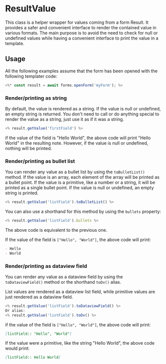 
# ResultValue

This class is a helper wrapper for values coming from a form Result.
It provides a safer and convenient interface to render the contained value in various formats. 
The main purpose is to avoid the need to check for null or undefined values while having a convenient interface to print the value in a template.

## Usage

All the following examples assume that the form has been opened with the following templater code:

```typescript
<%* const result = await forms.openForm('myForm'); %>
```

### Render/printing as string

By default, the value is rendered as a string. If the value is null or undefined, an empty string is returned.
You don't need to call or do anything special to render the value as a string, just use it as if it was a string.


```typescript
<% result.getValue('firstField') %>
```

if the value of the field is "Hello World", the above code will print "Hello World" in the resulting note.
However, if the value is null or undefined, nothing will be printed.

### Render/printing as bullet list

You can render any value as a bullet list by using the `toBulletList()` method.
If the value is an array, each element of the array will be printed as a bullet point.
If the value is a primitive, like a number or a string, it will be printed as a single bullet point.
If the value is null or undefined, an empty string is printed.

```typescript
<% result.getValue('listField').toBulletList() %>
```

You can also use a shorthand for this method by using the `bullets` property:

```typescript
<% result.getValue('listField').bullets %>
```

The above code is equivalent to the previous one.

If the value of the field is `["Hello", "World"]`, the above code will print:

```markdown
- Hello
- World
```

### Render/printing as dataview field

You can render any value as a dataview field by using the `toDataviewField()` method or the shorthand `toDv()` alias.

List values are rendered as a dataview list field, while primitive values are just rendered as a dataview field.

```typescript
<% result.getValue('listField').toDataviewField() %>
Or alias:
<% result.getValue('listField').toDv() %>
```

if the value of the field is `["Hello", "World"]`, the above code will print:

```markdown
[listField:: "Hello", "World"]
```

If the value were a primitive, like the string "Hello World", the above code would print:

```markdown
[listField:: Hello World]
```
